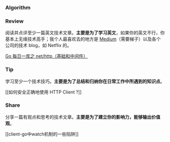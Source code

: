 ### Algorithm




### Review

阅读并点评至少一篇英文技术文章。**主要是为了学习英文**，如果你的英文不行，你基本上无缘技术高手；我个人最喜欢去的地方是 [Medium](https://medium.com/)（需要梯子）以及各个公司的技术 blog，如 Netflix 的。

[Go 每日一库之 net/http（基础和中间件）](https://darjun.github.io/2021/07/13/in-post/godailylib/nethttp/)

### Tip

学习至少一个技术技巧。**主要是为了总结和归纳你在日常工作中所遇到的知识点**。

[[如何安全正确地使用 HTTP Client ?]]
### Share

分享一篇有观点和思考的技术文章。**主要是为了建立你的影响力，能够输出价值观**。

[[client-go中watch机制的一些陷阱]]
